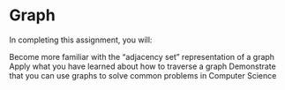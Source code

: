 # Graph

In completing this assignment, you will:

Become more familiar with the “adjacency set” representation of a graph
Apply what you have learned about how to traverse a graph
Demonstrate that you can use graphs to solve common problems in Computer Science
